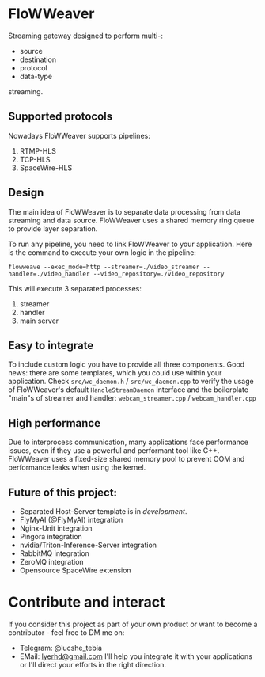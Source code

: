 # FloWWeaver
Streaming gateway designed to perform multi-: 
- source
- destination
- protocol
- data-type

streaming. 

## Supported protocols
Nowadays FloWWeaver supports pipelines:
1. RTMP-HLS
2. TCP-HLS
3. SpaceWire-HLS

## Design
The main idea of FloWWeaver is to separate data processing from data streaming and data source. FloWWeaver uses a shared memory ring queue to provide layer separation.

To run any pipeline, you need to link FloWWeaver to your application. Here is the command to execute your own logic in the pipeline:
```
flowweave --exec_mode=http --streamer=./video_streamer --handler=./video_handler --video_repository=./video_repository
```
This will execute 3 separated processes:
1. streamer
2. handler
3. main server

## Easy to integrate

To include custom logic you have to provide all three components. Good news: there are some templates, which you could
use within your application.
Check `src/wc_daemon.h` / `src/wc_daemon.cpp` to verify the usage of FloWWeaver's default `HandleStreamDaemon` interface
and the boilerplate "main"s of streamer and handler: `webcam_streamer.cpp` / `webcam_handler.cpp`

## High performance
Due to interprocess communication, many applications face performance issues, even if they use a powerful and performant
tool like C++. 
FloWWeaver uses a fixed-size shared memory pool to prevent OOM and performance leaks when using the kernel.

## Future of this project:
- Separated Host-Server template is in *development*.
- FlyMyAI (@FlyMyAI) integration
- Nginx-Unit integration
- Pingora integration
- nvidia/Triton-Inference-Server integration
- RabbitMQ integration
- ZeroMQ integration
- Opensource SpaceWire extension

# Contribute and interact
If you consider this project as part of your own product or want to become a contributor  - feel free to DM me on:
- Telegram: @lucshe_tebia
- EMail: lyerhd@gmail.com
I'll help you integrate it with your applications or I'll direct your efforts in the right direction. 
